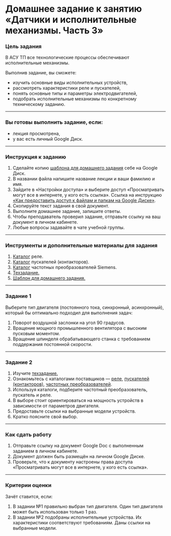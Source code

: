 # Домашнее задание к занятию «Датчики и исполнительные механизмы. Часть 3»### Цель заданияВ АСУ ТП все технологические процессы обеспечивают исполнительные механизмы.Выполнив задание, вы сможете:- изучить основные виды исполнительных устройств,- рассмотреть характеристики реле и пускателей,- понять основные типы и параметры электродвигателей,- подобрать исполнительные механизмы по конкретному техническому заданию.------### Вы готовы выполнить задание, если:- лекция просмотрена,- у вас есть личный Google Диск.------### Инструкция к заданию1. Сделайте копию [шаблона для домашнего задания](https://docs.google.com/document/d/1mjdUlFOYwbHbsFMaw5j00Hj7uYK84-onSI-JmIX4f1M/edit?usp=sharing) себе на Google Диск.2. В названии файла напишите название лекции и ваши фамилию и имя.3. Зайдите в «Настройки доступа» и выберите доступ «Просматривать могут все в интернете, у кого есть ссылка». Ссылка на инструкцию [«Как предоставить доступ к файлам и папкам на Google Диске»](https://support.google.com/docs/answer/2494822?hl=ru&co=GENIE.Platform%3DDesktop).4. Скопируйте текст задания в свой документ.5. Выполните домашнее задание, запишите ответы.6. Чтобы преподаватель проверил задание, отправьте ссылку на ваш документ в личном кабинете.7. Любые вопросы задавайте в чате учебной группы.------### Инструменты и дополнительные материалы для задания1. [Каталог](https://phoenix-contact.ru/catalog/releynye_moduli/ "Каталог Реле") реле.2. [Каталог](https://e-catalogue.legrand.ru/catalog/silovoe-i-zashchitno-kommutatsionnoe-oborudovanie/ctx-sup3-promyshlennye-kontaktory/trekhpolyusnye-promyshlennye-kontaktory-ctx-sup3/ "Каталог пускателей") пускателей (контакторов).2. [Каталог](https://www.siemens-ru.com/taxonomy/term/289 "Каталог Преобразователей частоты") частотных преобразователей Siemens. 3. [Техзадание.](https://docs.google.com/document/d/1TmWtAenr3f72ayAz6cu18-bOUhQRqqcRWHZ82FtJMzM/edit?usp=sharing "Техзадание")4. [Шаблон для домашнего задания.](https://docs.google.com/document/d/1mjdUlFOYwbHbsFMaw5j00Hj7uYK84-onSI-JmIX4f1M/edit?usp=sharing) ------### Задание 1Выберите тип двигателя (постоянного тока, синхронный, асинхронный), который бы оптимально подходил для выполнения задач:1. Поворот воздушной заслонки на угол 90 градусов.2. Вращение мощного промышленного вентилятора с высоким пусковым моментом.3. Вращение шпинделя обрабатывающего станка с требованием поддержания постоянной скорости.------### Задание 21. Изучите [техзадание.](https://docs.google.com/document/d/1TmWtAenr3f72ayAz6cu18-bOUhQRqqcRWHZ82FtJMzM/edit?usp=sharing "Техзадание")2. Ознакомьтесь с каталогами поставщиков — [реле](https://phoenix-contact.ru/catalog/releynye_moduli/ "Каталог Реле"), [пускателей (контакторов)](https://e-catalogue.legrand.ru/catalog/silovoe-i-zashchitno-kommutatsionnoe-oborudovanie/ctx-sup3-promyshlennye-kontaktory/trekhpolyusnye-promyshlennye-kontaktory-ctx-sup3/ "Каталог пускателей"), [частотных преобразователей](https://www.siemens-ru.com/taxonomy/term/289 "Каталог Преобразователей частоты").3. Используя каталоги, подберите частотный преобразователь, пускатель и реле.4. В выборе стоит ориентироваться на мощность устройств в зависимости от параметров двигателя.5. Предоставьте ссылки на выбранные модели устройств.6. Кратко поясните свой выбор.------### Как сдать работу1. Отправьте ссылку на документ Google Doc с выполненным заданием в личном кабинете.2. Документ должен быть размещён на личном Google Диске.3. Проверьте, что к документу настроены права доступа «Просматривать могут все в интернете, у кого есть ссылка».------### Критерии оценкиЗачёт ставится, если:  1. В задании №1 правильно выбран тип двигателя. Один тип двигателя может быть использован только 1 раз. 2. В задании №2 подобраны исполнительные устройства. Их характеристики соответствуют требованиям. Даны ссылки на выбранные модели.